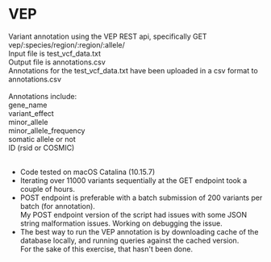 # VEP
Variant annotation using the VEP REST api, specifically GET vep/:species/region/:region/:allele/ \
Input file is test_vcf_data.txt \
Output file is annotations.csv \
Annotations for the test_vcf_data.txt have been uploaded in a csv format to annotations.csv\
\
Annotations include:\
gene_name\
variant_effect\
minor_allele\
minor_allele_frequency\
somatic allele or not\
ID (rsid or COSMIC)
<br/>
<br/>
- Code tested on macOS Catalina (10.15.7)
- Iterating over 11000 variants sequentially at the GET endpoint took a couple of hours.
- POST endpoint is preferable with a batch submission of 200 variants per batch (for annotation).\
  My POST endpoint version of the script had issues with some JSON string malformation issues. Working on debugging the issue.
- The best way to run the VEP annotation is by downloading cache of the database locally, and running queries against the cached version.\
  For the sake of this exercise, that hasn't been done.

